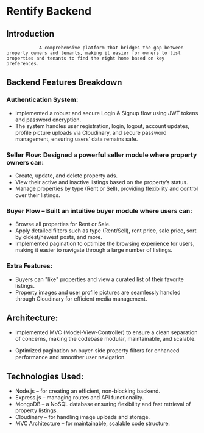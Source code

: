 # Rentify Backend 

## Introduction
                A comprehensive platform that bridges the gap between property owners and tenants, making it easier for owners to list properties and tenants to find the right home based on key preferences.

## Backend Features Breakdown

### Authentication System:
- Implemented a robust and secure Login & Signup flow using JWT tokens and password encryption. 
- The system handles user registration, login, logout, account updates, profile picture uploads via Cloudinary, and secure password management, ensuring users’ data remains safe.

### Seller Flow: Designed a powerful seller module where property owners can:
- Create, update, and delete property ads.
- View their active and inactive listings based on the property’s status.
- Manage properties by type (Rent or Sell), providing flexibility and control over their listings.

### Buyer Flow – Built an intuitive buyer module where users can:
- Browse all properties for Rent or Sale.
- Apply detailed filters such as type (Rent/Sell), rent price, sale price, sort by oldest/newest posts, and more.
- Implemented pagination to optimize the browsing experience for users, making it easier to navigate through a large number of listings.

### Extra Features:
- Buyers can "like" properties and view a curated list of their favorite listings.
- Property images and user profile pictures are seamlessly handled through Cloudinary for efficient media management.

## Architecture:
- Implemented MVC (Model-View-Controller) to ensure a clean separation of concerns, making the codebase modular, maintainable, and scalable.

- Optimized pagination on buyer-side property filters for enhanced performance and smoother user navigation.

## Technologies Used:
- Node.js – for creating an efficient, non-blocking backend.
- Express.js – managing routes and API functionality.
- MongoDB – a NoSQL database ensuring flexibility and fast retrieval of property listings.
- Cloudinary – for handling image uploads and storage.
- MVC Architecture – for maintainable, scalable code structure.
